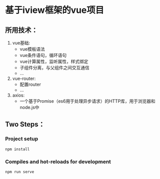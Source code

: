 # 基于iview框架的vue项目
## 所用技术：
1. vue基础:
    - vue模板语法
    - vue条件语句，循环语句
    - vue计算属性，监听属性，样式绑定
    - 子组件分离，与父组件之间交互通信
    - ...
2. vue-router:
    - 配置router
    - ...
3. axios:
    - 一个基于Promise（es6用于处理异步请求）的HTTP库，用于浏览器和node.js中

## Two Steps：

### Project setup
```
npm install
```

### Compiles and hot-reloads for development
```
npm run serve
```
